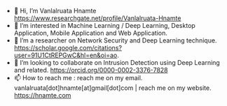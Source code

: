 - 👋 Hi, I’m Vanlalruata Hnamte https://www.researchgate.net/profile/Vanlalruata-Hnamte
- 👀 I’m interested in Machine Learning / Deep Learning, Desktop Application, Mobile Application and Web Application.
- 🌱 I’m a researcher on Network Security and Deep Learning technique. https://scholar.google.com/citations?user=91U1CtREPGwC&hl=en&oi=ao.
- 💞️ I’m looking to collaborate on Intrusion Detection using Deep Learning and related. https://orcid.org/0000-0002-3376-7828
- 📫 How to reach me : reach me on my email. vanlalruata[dot]hnamte[at]gmail[dot]com | reach me on my website. https://hnamte.com



<!---
vanlalruata/vanlalruata is a ✨ special ✨ repository because its `README.md` (this file) appears on your GitHub profile.
You can click the Preview link to take a look at your changes.
--->
